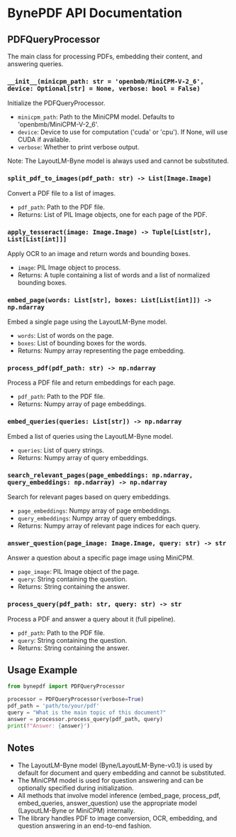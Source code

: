 # BynePDF API Documentation

## PDFQueryProcessor

The main class for processing PDFs, embedding their content, and answering queries.

### `__init__(minicpm_path: str = 'openbmb/MiniCPM-V-2_6', device: Optional[str] = None, verbose: bool = False)`

Initialize the PDFQueryProcessor.

- `minicpm_path`: Path to the MiniCPM model. Defaults to 'openbmb/MiniCPM-V-2_6'.
- `device`: Device to use for computation ('cuda' or 'cpu'). If None, will use CUDA if available.
- `verbose`: Whether to print verbose output.

Note: The LayoutLM-Byne model is always used and cannot be substituted.

### `split_pdf_to_images(pdf_path: str) -> List[Image.Image]`

Convert a PDF file to a list of images.

- `pdf_path`: Path to the PDF file.
- Returns: List of PIL Image objects, one for each page of the PDF.

### `apply_tesseract(image: Image.Image) -> Tuple[List[str], List[List[int]]]`

Apply OCR to an image and return words and bounding boxes.

- `image`: PIL Image object to process.
- Returns: A tuple containing a list of words and a list of normalized bounding boxes.

### `embed_page(words: List[str], boxes: List[List[int]]) -> np.ndarray`

Embed a single page using the LayoutLM-Byne model.

- `words`: List of words on the page.
- `boxes`: List of bounding boxes for the words.
- Returns: Numpy array representing the page embedding.

### `process_pdf(pdf_path: str) -> np.ndarray`

Process a PDF file and return embeddings for each page.

- `pdf_path`: Path to the PDF file.
- Returns: Numpy array of page embeddings.

### `embed_queries(queries: List[str]) -> np.ndarray`

Embed a list of queries using the LayoutLM-Byne model.

- `queries`: List of query strings.
- Returns: Numpy array of query embeddings.

### `search_relevant_pages(page_embeddings: np.ndarray, query_embeddings: np.ndarray) -> np.ndarray`

Search for relevant pages based on query embeddings.

- `page_embeddings`: Numpy array of page embeddings.
- `query_embeddings`: Numpy array of query embeddings.
- Returns: Numpy array of relevant page indices for each query.

### `answer_question(page_image: Image.Image, query: str) -> str`

Answer a question about a specific page image using MiniCPM.

- `page_image`: PIL Image object of the page.
- `query`: String containing the question.
- Returns: String containing the answer.

### `process_query(pdf_path: str, query: str) -> str`

Process a PDF and answer a query about it (full pipeline).

- `pdf_path`: Path to the PDF file.
- `query`: String containing the question.
- Returns: String containing the answer.

## Usage Example

```python
from bynepdf import PDFQueryProcessor

processor = PDFQueryProcessor(verbose=True)
pdf_path = 'path/to/your/pdf'
query = "What is the main topic of this document?"
answer = processor.process_query(pdf_path, query)
print(f"Answer: {answer}")
```

## Notes

- The LayoutLM-Byne model (Byne/LayoutLM-Byne-v0.1) is used by default for document and query embedding and cannot be substituted.
- The MiniCPM model is used for question answering and can be optionally specified during initialization.
- All methods that involve model inference (embed_page, process_pdf, embed_queries, answer_question) use the appropriate model (LayoutLM-Byne or MiniCPM) internally.
- The library handles PDF to image conversion, OCR, embedding, and question answering in an end-to-end fashion.